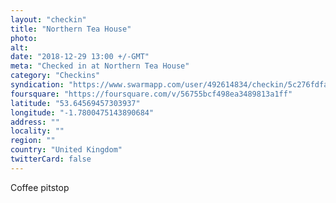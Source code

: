 ```yaml
---
layout: "checkin"
title: "Northern Tea House"
photo:
alt:
date: "2018-12-29 13:00 +/-GMT"
meta: "Checked in at Northern Tea House"
category: "Checkins"
syndication: "https://www.swarmapp.com/user/492614834/checkin/5c276fdfad1789002c9f8343"
foursquare: "https://foursquare.com/v/56755bcf498ea3489813a1ff"
latitude: "53.64569457303937"
longitude: "-1.7800475143890684"
address: ""
locality: ""
region: ""
country: "United Kingdom"
twitterCard: false
---
```

Coffee pitstop
